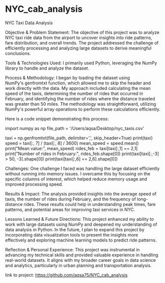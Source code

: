 # NYC_cab_analysis

NYC Taxi Data Analysis

Objective & Problem Statement:
The objective of this project was to analyze NYC taxi ride data from the airport to uncover insights into ride patterns, fare distribution, and overall trends. The project addressed the challenge of efficiently processing and analyzing large datasets to derive meaningful conclusions.

Tools & Technologies Used:
I primarily used Python, leveraging the NumPy library to handle and analyze the dataset.

Process & Methodology:
I began by loading the dataset using NumPy's genfromtxt function, which allowed me to skip the header and work directly with the data. My approach included calculating the mean speed of the taxis, determining the number of rides that occurred in February, and identifying the number of rides where the distance traveled was greater than 50 miles. The methodology was straightforward, utilizing NumPy's powerful array operations to perform these calculations efficiently.

Here is a code snippet demonstrating this process:

import numpy as np
file_path = '/Users/aqsa/Desktop/nyc_taxis.csv'

taxi = np.genfromtxt(file_path, delimiter=',', skip_header=True)
print(taxi)
speed = taxi[:, 7] / (taxi[:, 8] / 3600)
mean_speed = speed.mean()
print("Mean value:", mean_speed)
rides_feb = taxi[taxi[:,1] == 2,1]
print("Number of rides in February:", rides_feb.shape[0])
print(taxi[taxi[:,-3] > 50, -3].shape[0])
print(taxi[taxi[:,6] == 2,6].shape[0])

Challenges:
One challenge I faced was handling the large dataset efficiently without running into memory issues. I overcame this by focusing on the specific columns of interest, which helped reduce memory usage and improved processing speed.

Results & Impact:
The analysis provided insights into the average speed of taxis, the number of rides during February, and the frequency of long-distance rides. These results could help in understanding peak times, fare patterns, and potential areas for improving taxi services in NYC.

Lessons Learned & Future Directions:
This project enhanced my ability to work with large datasets using NumPy and deepened my understanding of data analysis in Python. In the future, I plan to expand this project by incorporating data visualization tools to present the insights more effectively and exploring machine learning models to predict ride patterns.

Reflection & Personal Experience:
This project was instrumental in advancing my technical skills and provided valuable experience in handling real-world datasets. It aligns with my broader career goals in data science and analytics, particularly in urban planning and transportation analysis.

link to project: https://github.com/aqsa75/NYC_cab_analysis
